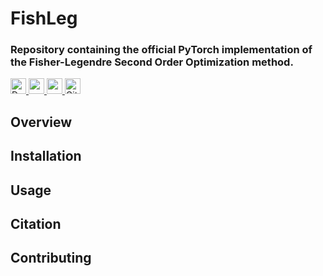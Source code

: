 <h1>FishLeg</h1>

<h3>Repository containing the official PyTorch implementation of the Fisher-Legendre Second Order Optimization method. </h3>

<p>
    <a href="https://mtkresearch.github.io/FishLeg/">
        <img alt="Documentation" src="https://img.shields.io/badge/documentation-informational?&style=for-the-badge&logo=read-the-docs" height=25>
    </a>
    <a href="https://github.com/mtkresearch/FishLeg/issues">
        <img src="https://img.shields.io/badge/technical%20support-red?style=for-the-badge&logo=github" height=25>
    </a>
    <a href="https://github.com/mtkresearch/FishLeg/issues">
        <img src="https://img.shields.io/badge/release-v1.0-blue?style=for-the-badge" height=25>
    </a>
    <a href="https://github.com/mtkresearch/FishLeg/blob/main/LICENSE">
        <img alt="GitHub" src="https://img.shields.io/badge/License-apache--2.0-red?style=for-the-badge" height=25>
    </a>
 <!--    [![arxiv.org](http://img.shields.io/badge/cs.CV-arXivnumber.svg)](https://openreview.net/pdf?id=c9lAOPvQHS)
    <a> -->
    </a>
</p>

## Overview

## Installation

## Usage

## Citation

## Contributing
